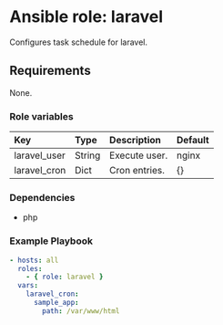 # Ansible role: laravel
Configures task schedule for laravel.

## Requirements
None.

### Role variables
|Key|Type|Description|Default|
|:--|:---|:----------|:------|
|laravel_user|String|Execute user.|nginx|
|laravel_cron|Dict|Cron entries.|{}|

### Dependencies
+ php

### Example Playbook

```yaml
- hosts: all
  roles:
    - { role: laravel }
  vars:
    laravel_cron:
      sample_app:
        path: /var/www/html
```
